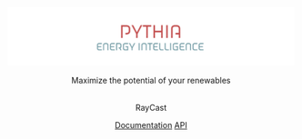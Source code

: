 <p align="center">
  <a href="https://pythia-energy.nl/">
  <img width="900" src="../pythia-banner.png"></a>
</p>

<div align="center">
  
Maximize the potential of your renewables

<br>
RayCast

[Documentation](www.raycast.nl)
[API](www.apiv2.raycast.nl)
<br>
<div align="center">
